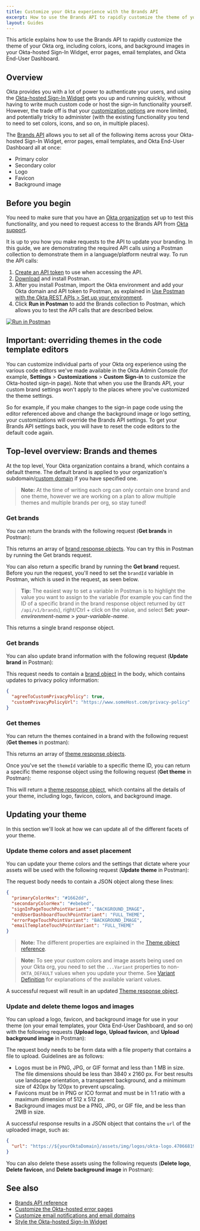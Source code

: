 ```yaml
---
title: Customize your Okta experience with the Brands API
excerpt: How to use the Brands API to rapidly customize the theme of your Okta org
layout: Guides
---
```


<ApiLifecycle access="ea" />

This article explains how to use the Brands API to rapidly customize the theme of your Okta org, including colors, icons, and background images in your Okta-hosted Sign-In Widget, error pages, email templates, and Okta End-User Dashboard.

## Overview

Okta provides you with a lot of power to authenticate your users, and using the [Okta-hosted Sign-In Widget](/docs/concepts/hosted-vs-embedded/#okta-hosted-widget) gets you up and running quickly, without having to write much custom code or host the sign-in functionality yourself. However, the trade off is that your [customization options](/docs/guides/style-the-widget/before-you-begin/) are more limited, and potentially tricky to administer (with the existing functionality you tend to need to set colors, icons, and so on, in multiple places).

The [Brands API](/docs/reference/api/brands/) allows you to set all of the following items across your Okta-hosted Sign-In Widget, error pages, email templates, and Okta End-User Dashboard all at once:

* Primary color
* Secondary color
* Logo
* Favicon
* Background image

## Before you begin

You need to make sure that you have an [Okta organization](/docs/guides/quickstart/cli/create-org/) set up to test this functionality, and you need to request access to the Brands API from [Okta support](https://support.okta.com/help).

It is up to you how you make requests to the API to update your branding. In this guide, we are demonstrating the required API calls using a Postman collection to demonstrate them in a language/platform neutral way. To run the API calls:

1. [Create an API token](/docs/guides/create-an-api-token/overview/) to use when accessing the API.
1. [Download](https://www.postman.com/downloads/) and install Postman.
1. After you install Postman, import the Okta environment and add your Okta domain and API token to Postman, as explained in [Use Postman with the Okta REST APIs > Set up your environment](/code/rest/#set-up-your-environment).
1. Click **Run in Postman** to add the Brands collection to Postman, which allows you to test the API calls that are described below.

[![Run in Postman](https://run.pstmn.io/button.svg)](https://app.getpostman.com/run-collection/1d58ab8a3909dd6a3cfb)

## Important: overriding themes in the code template editors

You can customize individual parts of your Okta org experience using the various code editors we've made available in the Okta Admin Console (for example, **Settings** > **Customizations** > **Custom Sign-in** to customize the Okta-hosted sign-in page). Note that when you use the Brands API, your custom brand settings won't apply to the places where you've customized the theme settings.

So for example, if you make changes to the sign-in page code using the editor referenced above and change the background image or logo setting, your customizations will override the Brands API settings. To get your Brands API settings back, you will have to reset the code editors to the default code again.

## Top-level overview: Brands and themes

At the top level, Your Okta organization contains a brand, which contains a default theme. The default brand is applied to your organization's subdomain/[custom domain](https://developer.okta.com/docs/guides/custom-url-domain/overview/) if you have specified one.

  > **Note:** At the time of writing each org can only contain one brand and one theme, however we are working on a plan to allow multiple themes and multiple brands per org, so stay tuned!

### Get brands

You can return the brands with the following request (**Get brands** in Postman):

<ApiOperation method="get" url="/api/v1/brands" />

This returns an array of [brand response objects](/docs/reference/api/brands/#brand-response-object). You can try this in Postman by running the Get brands request.

You can also return a specific brand by running the **Get brand** request. Before you run the request, you'll need to set the `brandId` variable in Postman, which is used in the request, as seen below.

  > **Tip:** The easiest way to set a variable in Postman is to highlight the value you want to assign to the variable (for example you can find the ID of a specific brand in the brand response object returned by `GET /api/v1/brands`), right/Ctrl + click on the value, and select **Set: _your-environment-name_ > _your-variable-name_**.

<ApiOperation method="get" url="/api/v1/brands/{brandId}" />

This returns a single brand response object.

### Get brands

You can also update brand information with the following request (**Update brand** in Postman):

<ApiOperation method="put" url="/api/v1/brands/{brandId}" />

This request needs to contain a [brand object](/docs/reference/api/brands/#brand-object) in the body, which contains updates to privacy policy information:

``` json
{
  "agreeToCustomPrivacyPolicy": true,
  "customPrivacyPolicyUrl": "https://www.someHost.com/privacy-policy"
}
```

### Get themes

You can return the themes contained in a brand with the following request (**Get themes** in postman):

<ApiOperation method="put" url="/api/v1/brands/{brandId}/themes" />

This returns an array of [theme response objects](/docs/reference/api/brands/#theme-response-object).

Once you've set the `themeId` variable to a specific theme ID, you can return a specific theme response object using the following request (**Get theme** in Postman):

<ApiOperation method="get" url="/api/v1/brands/{brandId}/themes/{themeId}" />

This will return a [theme response object](/docs/reference/api/brands/#theme-response-object), which contains all the details of your theme, including logo, favicon, colors, and background image.

## Updating your theme

In this section we'll look at how we can update all of the different facets of your theme.

### Update theme colors and asset placement

You can update your theme colors and the settings that dictate where your assets will be used with the following request (**Update theme** in Postman):

<ApiOperation method="put" url="/api/v1/brands/{brandId}/themes/{themeId}" />

The request body needs to contain a JSON object along these lines:

``` json
{
  "primaryColorHex": "#1662dd",
  "secondaryColorHex": "#ebebed",
  "signInPageTouchPointVariant": "BACKGROUND_IMAGE",
  "endUserDashboardTouchPointVariant": "FULL_THEME",
  "errorPageTouchPointVariant": "BACKGROUND_IMAGE",
  "emailTemplateTouchPointVariant": "FULL_THEME"
}
```

  > **Note:** The different properties are explained in the [Theme object reference](/docs/reference/api/brands/#theme-object).

  > **Note:** To see your custom colors and image assets being used on your Okta org, you need to set the `...Variant` properties to non-`OKTA_DEFAULT` values when you update your theme. See [Variant Definition](/docs/reference/api/brands/#variant-definition) for explanations of the available variant values.

A successful request will result in an updated [Theme response object](/docs/reference/api/brands/#theme-response-object).

### Update and delete theme logos and images

You can upload a logo, favicon, and background image for use in your theme (on your email templates, your Okta End-User Dashboard, and so on) with the following requests (**Upload logo**, **Upload favicon**, and **Upload background image** in Postman):

<ApiOperation method="post" url="/api/v1/brands/{brandId}/themes/{themeId}/logo" />
<ApiOperation method="post" url="/api/v1/brands/{brandId}/themes/{themeId}/favicon" />
<ApiOperation method="post" url="/api/v1/brands/{brandId}/themes/{themeId}/background-image" />

The request body needs to be form data with a file property that contains a file to upload. Guidelines are as follows:

* Logos must be in PNG, JPG, or GIF format and less than 1 MB in size. The file dimensions should be less than 3840 x 2160 px. For best results use landscape orientation, a transparent background, and a minimum size of 420px by 120px to prevent upscaling.
* Favicons must be in PNG or ICO format and must be in 1:1 ratio with a maximum dimension of 512 x 512 px.
* Background images must be a PNG, JPG, or GIF file, and be less than 2MB in size.

A successful response results in a JSON object that contains the `url` of the uploaded image, such as:

``` json
{
  "url": "https://${yourOktaDomain}/assets/img/logos/okta-logo.47066819ac7db5c13f4c431b2687cef6.png"
}
```

You can also delete these assets using the following requests (**Delete logo**, **Delete favicon**, and **Delete background image** in Postman):

<ApiOperation method="delete" url="/api/v1/brands/{brandId}/themes/{themeId}/logo" />
<ApiOperation method="delete" url="/api/v1/brands/{brandId}/themes/{themeId}/favicon" />
<ApiOperation method="delete" url="/api/v1/brands/{brandId}/themes/{themeId}/background-image" />

## See also

* [Brands API reference](/docs/reference/api/brands/)
* [Customize the Okta-hosted error pages](/docs/guides/custom-error-pages/overview/)
* [Customize email notifications and email domains](/docs/guides/email-customization/before-you-begin/)
* [Style the Okta-hosted Sign-In Widget](/docs/guides/style-the-widget/style-okta-hosted/)
